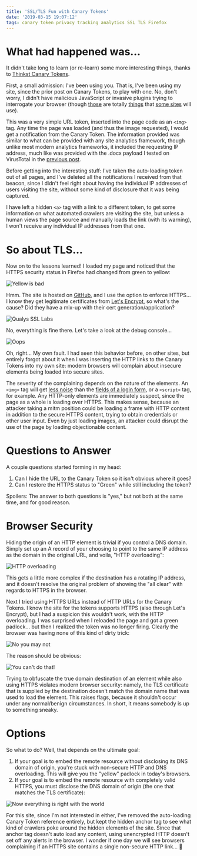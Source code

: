 ```yaml
---
title: 'SSL/TLS Fun with Canary Tokens'
date: '2019-03-15 19:07:12'
tags: canary token privacy tracking analytics SSL TLS Firefox
---
```

# What had happened was...
It didn't take long to learn (or re-learn) some more interesting things, thanks to [Thinkst Canary Tokens](https://canarytokens.org/generate).

First, a small admission: I've been using you. That is, I've been using my site, since the prior post on Canary Tokens, to play with one. No, don't worry, I didn't have malicious JavaScript or invasive plugins trying to interrogate your browser (though [those](https://www.techdirt.com/articles/20131215/23260825572/facebook-is-tracking-when-you-write-something-then-decide-to-delete-it-rather-than-post-it.shtml) are totally [things](https://www.techdirt.com/articles/20141105/11315029057/verizon-may-soon-get-to-enjoy-lawsuit-over-their-sneaky-use-perma-cookies.shtml) that [some sites](https://www.techdirt.com/articles/20060503/0141241.shtml) will use).

This was a very simple URL token, inserted into the page code as an `<img>` tag. Any time the page was loaded (and thus the image requested), I would get a notification from the Canary Token. The information provided was similar to what can be provided with any site analytics framework, though unlike most modern analytics frameworks, it included the requesting IP address, much like was provided with the .docx payload I tested on VirusTotal in the [previous post](https://vext.info/2019/03/12/fun-with-canary-tokens.html).

Before getting into the interesting stuff: I've taken the auto-loading token out of all pages, and I've deleted all the notifications I received from that beacon, since I didn't feel right about having the individual IP addresses of users visiting the site, without some kind of disclosure that it was being captured.

I have left a hidden `<a>` tag with a link to a different token, to get some information on what automated crawlers are visiting the site, but unless a human views the page source and manually loads the link (with its warning), I won't receive any individual IP addresses from that one.

# So about TLS...

Now on to the lessons learned! I loaded my page and noticed that the HTTPS security status in Firefox had changed from green to yellow:

![Yellow is bad](../../../assets/images/canary-02-02.png)

Hmm. The site is hosted on [GitHub](https://www.github.com), and I use the option to enforce HTTPS... I know they get legitimate certificates from [Let's Encrypt](https://letsencrypt.org/), so what's the cause? Did they have a mix-up with their cert generation/application?

![Qualys SSL Labs](../../../assets/images/canary-02-03.png)

No, everything is fine there. Let's take a look at the debug console...

![Oops](../../../assets/images/canary-02-01.png)

Oh, right... My own fault. I had seen this behavior before, on other sites, but entirely forgot about it when I was inserting the HTTP links to the Canary Tokens into my own site: modern browsers will complain about insecure elements being loaded into secure sites.

The severity of the complaining depends on the nature of the elements. An `<img>` tag will get [less noise](https://support.mozilla.org/en-US/kb/mixed-content-blocking-firefox) than the [fields of a login form](https://developer.mozilla.org/en-US/docs/Web/Security/Mixed_content), or a `<script>` tag, for example. Any HTTP-only elements are immediately suspect, since the page as a whole is loading over HTTPS. This makes sense, because an attacker taking a mitm position could be loading a frame with HTTP content in addition to the secure HTTPS content, trying to obtain credentials or other user input. Even by just loading images, an attacker could disrupt the use of the page by loading objectionable content.

# Questions to Answer

A couple questions started forming in my head:
1. Can I hide the URL to the Canary Token so it isn't obvious where it goes?
2. Can I restore the HTTPS status to "Green" while still including the token?

Spoilers: The answer to both questions is "yes," but not both at the same time, and for good reason.

# Browser Security

Hiding the origin of an HTTP element is trivial if you control a DNS domain. Simply set up an A record of your choosing to point to the same IP address as the domain in the original URL, and voila, "HTTP overloading":

![HTTP overloading](../../../assets/images/canary-02-04.png)

This gets a little more complex if the destination has a rotating IP address, and it doesn't resolve the original problem of showing the "all clear" with regards to HTTPS in the browser.

Next I tried using HTTPS URLs instead of HTTP URLs for the Canary Tokens. I know the site for the tokens supports HTTPS (also through Let's Encrypt), but I had a suspicion this wouldn't work, with the HTTP overloading. I was surprised when I reloaded the page and got a green padlock... but then I realized the token was no longer firing. Clearly the browser was having none of this kind of dirty trick:

![No you may not](../../../assets/images/canary-02-05.png)

The reason should be obvious:

![You can't do that!](../../../assets/images/canary-02-06.png)

Trying to obfuscate the true domain destination of an element while also using HTTPS violates modern browser security: namely, the TLS certificate that is supplied by the destination doesn't match the domain name that was used to load the element. This raises flags, because it shouldn't occur under any normal/benign circumstances. In short, it means somebody is up to something sneaky.

# Options

So what to do? Well, that depends on the ultimate goal:

1. If your goal is to embed the remote resource without disclosing its DNS domain of origin, you're stuck with non-secure HTTP and DNS overloading. This will give you the "yellow" padlock in today's browsers.
2. If your goal is to embed the remote resource with completely valid HTTPS, you must disclose the DNS domain of origin (the one that matches the TLS certificate):

![Now everything is right with the world](../../../assets/images/canary-02-07.png)

For this site, since I'm not interested in either, I've removed the auto-loading Canary Token reference entirely, but kept the hidden anchor tag to see what kind of crawlers poke around the hidden elements of the site. Since that anchor tag doesn't auto load any content, using unencrypted HTTP doesn't set off any alerts in the browser. I wonder if one day we will see browsers complaining if an HTTPS site contains a single non-secure HTTP link... 🤔
